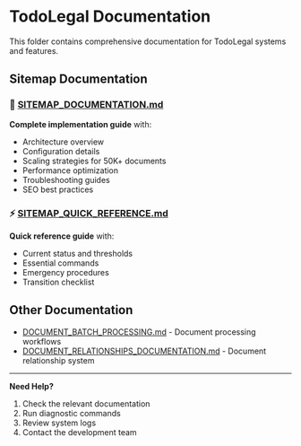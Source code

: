 # TodoLegal Documentation

This folder contains comprehensive documentation for TodoLegal systems and features.

## Sitemap Documentation

### 📖 [SITEMAP_DOCUMENTATION.md](SITEMAP_DOCUMENTATION.md)
**Complete implementation guide** with:
- Architecture overview  
- Configuration details
- Scaling strategies for 50K+ documents
- Performance optimization
- Troubleshooting guides
- SEO best practices

### ⚡ [SITEMAP_QUICK_REFERENCE.md](SITEMAP_QUICK_REFERENCE.md)  
**Quick reference guide** with:
- Current status and thresholds
- Essential commands
- Emergency procedures
- Transition checklist

## Other Documentation

- [DOCUMENT_BATCH_PROCESSING.md](DOCUMENT_BATCH_PROCESSING.md) - Document processing workflows
- [DOCUMENT_RELATIONSHIPS_DOCUMENTATION.md](DOCUMENT_RELATIONSHIPS_DOCUMENTATION.md) - Document relationship system

---

**Need Help?**
1. Check the relevant documentation
2. Run diagnostic commands
3. Review system logs
4. Contact the development team
